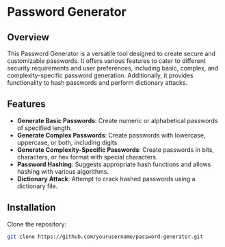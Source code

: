 # Password Generator

## Overview

This Password Generator is a versatile tool designed to create secure and customizable passwords. It offers various features to cater to different security requirements and user preferences, including basic, complex, and complexity-specific password generation. Additionally, it provides functionality to hash passwords and perform dictionary attacks.

## Features

- **Generate Basic Passwords**: Create numeric or alphabetical passwords of specified length.
- **Generate Complex Passwords**: Create passwords with lowercase, uppercase, or both, including digits.
- **Generate Complexity-Specific Passwords**: Create passwords in bits, characters, or hex format with special characters.
- **Password Hashing**: Suggests appropriate hash functions and allows hashing with various algorithms.
- **Dictionary Attack**: Attempt to crack hashed passwords using a dictionary file.

## Installation

Clone the repository:

```bash
git clone https://github.com/yourusername/password-generator.git
